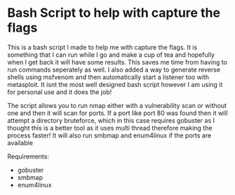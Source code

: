 # Bash Script to help with capture the flags

This is a bash script I made to help me with capture the flags. It is something that I can run while I go and make a cup of tea and hopefully
when I get back it will have some results. This saves me time from having to run commands seperately as well. I also added a way to
generate reverse shells using msfvenom and then automatically start a listener too with metasploit. It isnt the most well designed bash script
however I am using it for personal use and it does the job!

The script allows you to run nmap either with a vulnerability scan or without one and then it will scan for ports. If a port like
port 80 was found then it will attempt a directory bruteforce, which in this case requires gobuster as I thought this is a
better tool as it uses multi thread therefore making the process faster! It will also run smbmap and enum4linux if the ports are available

Requirements:
- gobuster
- smbmap
- enum4linux
